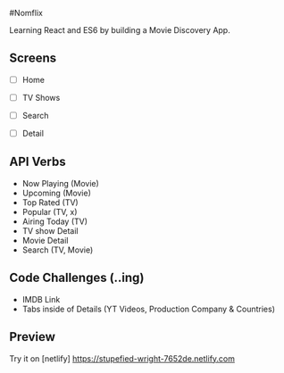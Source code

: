 #Nomflix

Learning React and ES6 by building a Movie Discovery App.

## Screens

-[ ] Home
-[ ] TV Shows
-[ ] Search
-[ ] Detail


## API Verbs

- Now Playing (Movie)
- Upcoming (Movie) 
- Top Rated (TV)
- Popular (TV, x) 
- Airing Today (TV)
- TV show Detail
- Movie Detail
- Search (TV, Movie) 

## Code Challenges (..ing)

- IMDB Link
- Tabs inside of Details (YT Videos, Production Company & Countries)

## Preview

Try it on [netlify] https://stupefied-wright-7652de.netlify.com